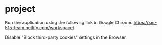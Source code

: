 # project

Run the application using the following link in Google Chrome.
https://ser-515-team.netlify.com/workspace/

Disable "Block third-party cookies" settings in the Browser
